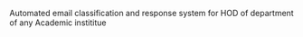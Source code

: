 Automated email classification and response system for HOD of department of any Academic instititue 

